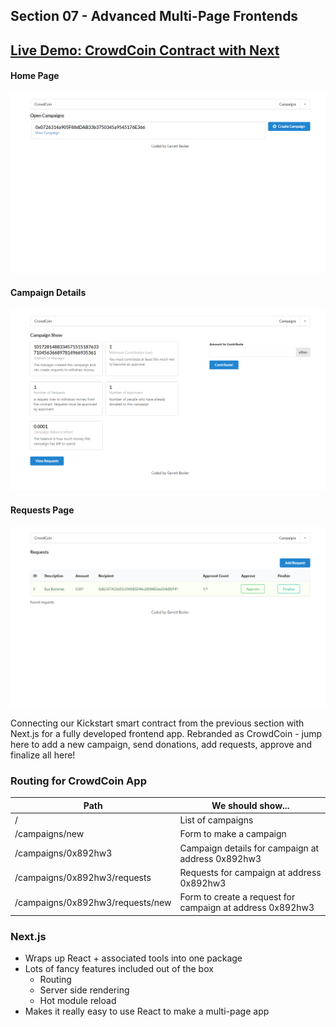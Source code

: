 ## Section 07 - Advanced Multi-Page Frontends

## [Live Demo: CrowdCoin Contract with Next](https://ethereum-crowdcoin-gdbecker.netlify.app/)

#### Home Page

!["HomePage"](./HomePage.png)

#### Campaign Details

!["HomePage"](./CampaignDetails.png)

#### Requests Page

!["HomePage"](./RequestsPage.png)

Connecting our Kickstart smart contract from the previous section with Next.js for a fully developed frontend app. Rebranded as CrowdCoin - jump here to add a new campaign, send donations, add requests, approve and finalize all here!

### Routing for CrowdCoin App
|Path|We should show...|
|-|-|
|/|List of campaigns|
|/campaigns/new|Form to make a campaign|
|/campaigns/0x892hw3|Campaign details for campaign at address 0x892hw3|
|/campaigns/0x892hw3/requests|Requests for campaign at address 0x892hw3|
|/campaigns/0x892hw3/requests/new|Form to create a request for campaign at address 0x892hw3|

### Next.js
- Wraps up React + associated tools into one package
- Lots of fancy features included out of the box
  - Routing
  - Server side rendering
  - Hot module reload
- Makes it really easy to use React to make a multi-page app